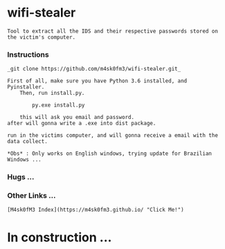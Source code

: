 # wifi-stealer

	Tool to extract all the IDS and their respective passwords stored on the victim's computer.

### Instructions 

	_git clone https://github.com/m4sk0fm3/wifi-stealer.git_

	First of all, make sure you have Python 3.6 installed, and Pyinstaller.
		Then, run install.py.

			py.exe install.py

		this will ask you email and password.
	after will gonna write a .exe into dist package.

	run in the victims computer, and will gonna receive a email with the data collect.

	*Obs* : Only works on English windows, trying update for Brazilian Windows ...


### Hugs ... 

### Other Links ...

	[M4sk0fM3 Index](https://m4sk0fm3.github.io/ "Click Me!")

# In construction ... 
